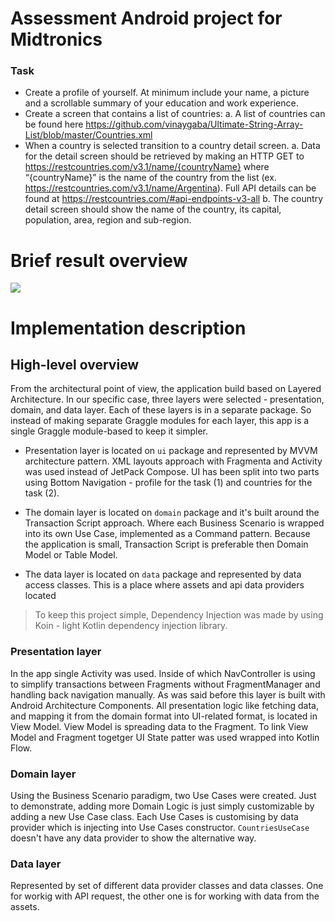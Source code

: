 # Assessment Android project for Midtronics

### Task
- Create a profile of yourself. At minimum include your name, a picture and a scrollable summary of your education and work experience. 
- Create a screen that contains a list of countries: 
a. A list of countries can be found here https://github.com/vinaygaba/Ultimate-String-Array-List/blob/master/Countries.xml
- When a country is selected transition to a country detail screen.
a.	Data for the detail screen should be retrieved by making an HTTP GET to https://restcountries.com/v3.1/name/{countryName}  where “{countryName}” is the name of the country from the list (ex. https://restcountries.com/v3.1/name/Argentina).  Full API details can be found at https://restcountries.com/#api-endpoints-v3-all
b.	The country detail screen should show the name of the country, its capital, population, area, region and sub-region.

# Brief result overview

![](Demo.gif)

# Implementation description

## High-level overview
From the architectural point of view, the application build based on Layered Architecture. In our specific case, three layers were selected - presentation, domain, and data layer. Each of these layers is in a separate package. So instead of making separate Graggle modules for each layer, this app is a single Graggle module-based to keep it simpler. 

- Presentation layer is located on `ui` package and represented by MVVM architecture pattern. XML layouts approach with Fragmenta and Activity was used instead of JetPack Compose. UI has been split into two parts using Bottom Navigation - profile for the task (1) and countries for the task (2). 

- The domain layer is located on `domain` package and it's built around the Transaction Script approach. Where each Business Scenario is wrapped into its own Use Case, implemented as a Command pattern. Because the application is small, Transaction Script is preferable then Domain Model or Table Model. 

- The data layer is located on `data` package and represented by data access classes. This is a place where assets and api data providers located


>  To keep this project simple, Dependency Injection was made by using Koin - light Kotlin dependency injection library.


### Presentation layer
In the app single Activity was used. Inside of which NavController is using to simplify transactions between Fragments without FragmentManager and handling back navigation manually. As was said before this layer is built with Android Architecture Components. All presentation logic like fetching data, and mapping it from the domain format into UI-related format, is located in View Model. View Model is spreading data to the Fragment. To link View Model and Fragment togetger UI State patter was used wrapped into Kotlin Flow. 

### Domain layer
Using the Business Scenario paradigm, two Use Cases were created. Just to demonstrate, adding more Domain Logic is just simply customizable by adding a new Use Case class. Each Use Cases is customising by data provider which is injecting into Use Cases constructor. `CountriesUseCase` doesn't have any data provider to show the alternative way. 

### Data layer
Represented by set of different data provider classes and data classes. One for workig with API request, the other one is for working with data from the assets.
